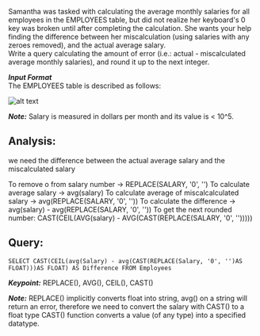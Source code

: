 Samantha was tasked with calculating the average monthly salaries for all employees in the EMPLOYEES table, but did not realize her keyboard's 0 key was broken until after completing the calculation. She wants your help finding the difference between her miscalculation (using salaries with any zeroes removed), and the actual average salary.  
Write a query calculating the amount of error (i.e.: actual - miscalculated average monthly salaries), and round it up to the next integer.  
  
***Input Format***  
The EMPLOYEES table is described as follows:  

![alt text](https://s3.amazonaws.com/hr-challenge-images/12893/1443817108-adc2235c81-1.png)  
  
***Note:*** Salary is measured in dollars per month and its value is < 10^5. 

## Analysis:
we need the difference between the actual average salary and the miscalculated salary

To remove o from salary number -> REPLACE(SALARY, '0', '')
To calculate average salary -> avg(salary) 
To calculate average of miscalcalculated salary -> avg(REPLACE(SALARY, '0', ''))
To calculate the difference -> avg(salary) - avg(REPLACE(SALARY, '0', ''))
To get the next rounded number: CAST(CEIL(AVG(salary) - AVG(CAST(REPLACE(SALARY, '0', '')))))

## Query:
```
SELECT CAST(CEIL(avg(Salary) - avg(CAST(REPLACE(Salary, '0', '')AS FLOAT)))AS FLOAT) AS Difference FROM Employees
```

***Keypoint:*** 
REPLACE(), AVG(), CEIL(), CAST()

***Note:*** 
REPLACE() implicitly converts float into string, avg() on a string will return an error, therefore we need to convert the salary with CAST() to a float type
CAST() function converts a value (of any type) into a specified datatype.


